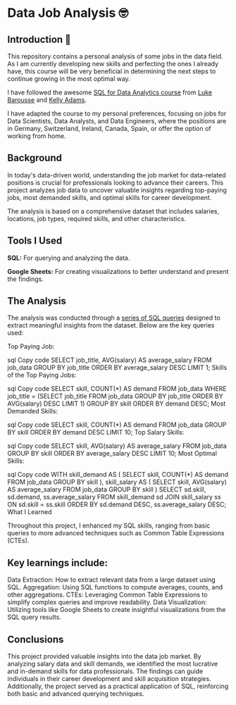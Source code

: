 # Data Job Analysis 🤓

## Introduction 🌱

This repository contains a personal analysis of some jobs in the data field. As I am currently developing new skills and perfecting the ones I already have, this course will be very beneficial in determining the next steps to continue growing in the most optimal way.

I have followed the awesome [SQL for Data Analytics course](https://youtu.be/7mz73uXD9DA?si=Myye5t7yX8qJcqde) from [Luke Barousse](https://www.linkedin.com/in/luke-b/) and [Kelly Adams](https://www.linkedin.com/in/kellyjianadams/).

I have adapted the course to my personal preferences, focusing on jobs for Data Scientists, Data Analysts, and Data Engineers, where the positions are in Germany, Switzerland, Ireland, Canada, Spain, or offer the option of working from home.

## Background

In today's data-driven world, understanding the job market for data-related positions is crucial for professionals looking to advance their careers. This project analyzes job data to uncover valuable insights regarding top-paying jobs, most demanded skills, and optimal skills for career development.

The analysis is based on a comprehensive dataset that includes salaries, locations, job types, required skills, and other characteristics.

## Tools I Used

**SQL:** For querying and analyzing the data.

**Google Sheets:** For creating visualizations to better understand and present the findings.

## The Analysis

The analysis was conducted through a [series of SQL queries](/SQL%20Course%20Luke/project_sql/) designed to extract meaningful insights from the dataset. Below are the key queries used:

Top Paying Job:

sql
Copy code
SELECT job_title, AVG(salary) AS average_salary
FROM job_data
GROUP BY job_title
ORDER BY average_salary DESC
LIMIT 1;
Skills of the Top Paying Jobs:

sql
Copy code
SELECT skill, COUNT(*) AS demand
FROM job_data
WHERE job_title = (SELECT job_title
                   FROM job_data
                   GROUP BY job_title
                   ORDER BY AVG(salary) DESC
                   LIMIT 1)
GROUP BY skill
ORDER BY demand DESC;
Most Demanded Skills:

sql
Copy code
SELECT skill, COUNT(*) AS demand
FROM job_data
GROUP BY skill
ORDER BY demand DESC
LIMIT 10;
Top Salary Skills:

sql
Copy code
SELECT skill, AVG(salary) AS average_salary
FROM job_data
GROUP BY skill
ORDER BY average_salary DESC
LIMIT 10;
Most Optimal Skills:

sql
Copy code
WITH skill_demand AS (
    SELECT skill, COUNT(*) AS demand
    FROM job_data
    GROUP BY skill
),
skill_salary AS (
    SELECT skill, AVG(salary) AS average_salary
    FROM job_data
    GROUP BY skill
)
SELECT sd.skill, sd.demand, ss.average_salary
FROM skill_demand sd
JOIN skill_salary ss ON sd.skill = ss.skill
ORDER BY sd.demand DESC, ss.average_salary DESC;
What I Learned

Throughout this project, I enhanced my SQL skills, ranging from basic queries to more advanced techniques such as Common Table Expressions (CTEs). 

## Key learnings include:

Data Extraction: How to extract relevant data from a large dataset using SQL.
Aggregation: Using SQL functions to compute averages, counts, and other aggregations.
CTEs: Leveraging Common Table Expressions to simplify complex queries and improve readability.
Data Visualization: Utilizing tools like Google Sheets to create insightful visualizations from the SQL query results.

## Conclusions

This project provided valuable insights into the data job market. By analyzing salary data and skill demands, we identified the most lucrative and in-demand skills for data professionals. The findings can guide individuals in their career development and skill acquisition strategies. Additionally, the project served as a practical application of SQL, reinforcing both basic and advanced querying techniques.